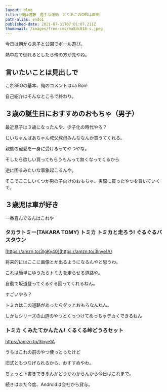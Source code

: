 ```yaml
---
layout: blog
title: 俺は遠藤　苦手な運動　とりあこのCMSは面倒
path-alias: endo1
published-date: 2021-07-31T07:01:07.211Z
thumbnail: /images/from-cms/ea8dc018-s.jpeg
---
```

今日は朝から息子と公園でボール遊び。

熱中症で倒れるとしたら俺の方が先やね。

## 言いたいことは見出しで

これSEOの基本、俺のコメントはca Bon!

自己紹介はそんなところで終わり。

## ３歳の誕生日におすすめのおもちゃ（男子）

最近息子は３歳になったんや、少子化の時代やろ？

じいちゃんばあちゃん叔父叔母みんななんか買うてくれる。

親族の寵愛を一身に受けるってやつやな。

そしたら欲しい買ってもらうもんって無くなってくるから

逆に困るみたいな事象起こるんや。

そこでここにいくつか男の子向けのおもちゃ、実際に買ったやつを買いていくで。

## ３歳児は車が好き

一番喜んでるんはこれや

### タカラトミー(TAKARA TOMY) トミカ トミカと走ろう! ぐるぐるバスタウン

[https://amzn.to/3lgKy40](https://amzn.to/3lnye1A)

将来的にはここに画像とか出るようになるんやと思うわ。

これは簡単にゆうたらトミカを走らせる道路や。

自動で坂道登ってぐるぐる回ってくれるねん。

すごいやろ？

トミカはこの道路があったらグッとおもろなんねん。

しかもシリーズの山道のやつとくっつけてめっちゃデカくできるねん

### トミカ くみたてかんたん! くるくる峠どうろセット

<https://amzn.to/3lnye1A>

うちはこれの前のやつ使っとったけど

旧式ともつなげられるから、おすすめやわ。

ちょっと下書きできるんかどうかわからんから今日はこれまで。

続きはまた今度、Androidは会社から貸与。